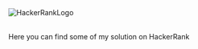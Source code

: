<img src="https://bookface-images.s3.amazonaws.com/logos/d0ee664b5d927c7f395fd14fbb7e337dc5b84430.png" alt="HackerRankLogo">
<br/>
<br/>
<p>Here you can find some of my solution on HackerRank</p>
